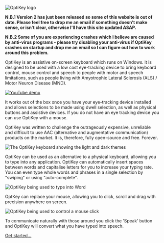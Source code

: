 ![OptiKey logo](https://github.com/JuliusSweetland/OptiKey/blob/gh-pages/images/OptiKey-logo-600x200.png)

**N.B.1 Version 2 has just been released so some of this website is out of date. Please feel free to drop me an email if something doesn't make sense, or isn't clear, otherwise I'll have this site updated ASAP.**

**N.B.2 Some of you are experiencing crashes which I believe are caused by anti-virus programs - please try disabling your anti-virus if OptiKey crashes on startup and drop me an email so I can figure out how to work around this problem.**

OptiKey is an assistive on-screen keyboard which runs on Windows. It is designed to be used with a low cost eye-tracking device to bring keyboard control, mouse control and speech to people with motor and speech limitations, such as people living with Amyotrophic Lateral Sclerosis (ALS) / Motor Neuron Disease (MND).

[![YouTube demo](https://github.com/JuliusSweetland/OptiKey/blob/gh-pages/images/OptiKey-YouTube.png)](https://www.youtube.com/watch?v=Cgnamj5SA3Y "OptiKey demo")

It works out of the box once you have your eye-tracking device installed and allows selections to be made using dwell selection, as well as physical buttons and assistive devices. If you do not have an eye tracking device you can use OptiKey with a mouse.

OptiKey was written to challenge the outrageously expensive, unreliable and difficult to use AAC (alternative and augmentative communication) products on the market. It is, therefore, fully open-source and free. Forever.

![The OptiKey keyboard showing the light and dark themes](http://juliussweetland.github.io/OptiKey/images/Keyboards_Alpha_Showing_Light_And_Dark_Themes.png)

OptiKey can be used as an alternative to a physical keyboard, allowing you to type into any application. OptiKey can automatically insert spaces between words and capitalise letters for you to increase your typing rate. You can even type whole words and phrases in a single selection by "swiping" or using "auto-complete".

![OptiKey being used to type into Word](http://juliussweetland.github.io/OptiKey/images/Typing_Into_Word.png)

OptKey can replace your mouse, allowing you to click, scroll and drag with precision anywhere on screen.

![OptiKey being used to control a mouse click](http://juliussweetland.github.io/OptiKey/images/Clicking_On_Magnified_Folder.png)

To communicate naturally with those around you click the 'Speak' button and OptiKey will convert what you have typed into speech.

[Get started...](https://github.com/JuliusSweetland/OptiKey/wiki/Get-Started)